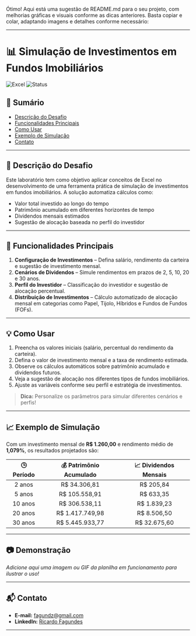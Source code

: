 Ótimo! Aqui está uma sugestão de README.md para o seu projeto, com melhorias gráficas e visuais conforme as dicas anteriores. Basta copiar e colar, adaptando imagens e detalhes conforme necessário:

---

# 📊 Simulação de Investimentos em Fundos Imobiliários

![Excel](https://img.shields.io/badge/Excel-Spreadsheet-brightgreen) ![Status](https://img.shields.io/badge/status-ativo-success)

## 📑 Sumário

- [Descrição do Desafio](#descrição-do-desafio)
- [Funcionalidades Principais](#funcionalidades-principais)
- [Como Usar](#como-usar)
- [Exemplo de Simulação](#exemplo-de-simulação)
- [Contato](#contato)

---

## 📝 Descrição do Desafio

Este laboratório tem como objetivo aplicar conceitos de Excel no desenvolvimento de uma ferramenta prática de simulação de investimentos em fundos imobiliários. A solução automatiza cálculos como:

- Valor total investido ao longo do tempo
- Patrimônio acumulado em diferentes horizontes de tempo
- Dividendos mensais estimados
- Sugestão de alocação baseada no perfil do investidor

---

## 🚀 Funcionalidades Principais

1. **Configuração de Investimentos** – Defina salário, rendimento da carteira e sugestão de investimento mensal.
2. **Cenários de Dividendos** – Simule rendimentos em prazos de 2, 5, 10, 20 e 30 anos.
3. **Perfil do Investidor** – Classificação do investidor e sugestão de alocação percentual.
4. **Distribuição de Investimentos** – Cálculo automatizado de alocação mensal em categorias como Papel, Tijolo, Híbridos e Fundos de Fundos (FOFs).

---

## 💡 Como Usar

1. Preencha os valores iniciais (salário, percentual do rendimento da carteira).
2. Defina o valor de investimento mensal e a taxa de rendimento estimada.
3. Observe os cálculos automáticos sobre patrimônio acumulado e dividendos futuros.
4. Veja a sugestão de alocação nos diferentes tipos de fundos imobiliários.
5. Ajuste as variáveis conforme seu perfil e estratégia de investimentos.

> **Dica:** Personalize os parâmetros para simular diferentes cenários e perfis!

---

## 📈 Exemplo de Simulação

Com um investimento mensal de **R$ 1.260,00** e rendimento médio de **1,079%**, os resultados projetados são:

| 🕒 Período | 💰 Patrimônio Acumulado | 📈 Dividendos Mensais |
|:---------:|:----------------------:|:--------------------:|
| 2 anos    | R$ 34.306,81           | R$ 205,84            |
| 5 anos    | R$ 105.558,91          | R$ 633,35            |
| 10 anos   | R$ 306.538,11          | R$ 1.839,23          |
| 20 anos   | R$ 1.417.749,98        | R$ 8.506,50          |
| 30 anos   | R$ 5.445.933,77        | R$ 32.675,60         |

---

## 📷 Demonstração

*Adicione aqui uma imagem ou GIF da planilha em funcionamento para ilustrar o uso!*

---

## 📬 Contato

- **E-mail:** [fagundz@gmail.com](mailto:fagundz@gmail.com)
- **LinkedIn:** [Ricardo Fagundes](https://www.linkedin.com/in/ricardofagundes/)

---
